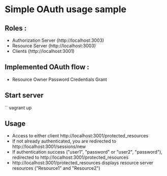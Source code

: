 # Simple OAuth usage sample

## Roles : 
- Authorization Server (http://localhost:3003)
- Resource Server (http://localhost:3003)
- Clients (http://localhost:3001)

## Implemented OAuth flow :
- Resource Owner Password Credentials Grant

## Start server
``
vagrant up

## Usage 
- Access to either client http://localhost:3001/protected_resources
- If not already authenticated, you are redirected to http://localhost:3001/sessions/new 
- If authentication success ("user1", "password" or "user2", "password"), redirected to http://localhost:3001/protected_resources
- http://localhost:3001/protected_resources displays resource server resources ("Resource1" and "Resource2")

